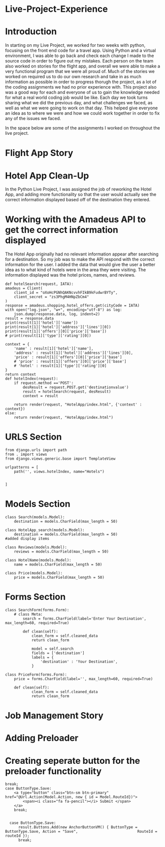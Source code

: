 # Live-Project-Experience
# Introduction
In starting on my Live Project, we worked for two weeks with python, focusing on the front end code for a travel app.
Using Python and a virtual environment, I was able to go back and check each change I made to the source code in order to figure out my mistakes. Each person on the team also worked on stories for the flight app, and overall we were able to make a very functional program that we were all proud of. Much of the stories we worked on required us to do our own research and take in as much information as possible in order to progress thorugh the project, as a lot of the coding assignments we had no prior experience with. This project also was a good way for each and everyone of us to gain the knowledge needed for what a real world coding job would be like. Each day we took turns sharing what we did the previous day, and what challenges we faced, as well as what we were going to work on that day. This helped  give everyone an idea as to where we were and how we could work together in order to fix any of the issues we faced.

In the space below are some of the assignments I worked on throughout the live project.


# Flight App Story
# Hotel App Clean-Up
In the Python Live Project, I was assigned the job of reworking the Hotel App, and adding more functionality so that the user would actually see the correct information displayed based off of the destination they entered. 

# Working with the Amadeus API to get the correct information displayed
The Hotel App originally had no relevant information appear after searching for a destination. So my job was to make the API respond with the correct information for the user. I added the data that would give the user a better idea as to what kind of hotels were in the area they were visiting. The information displayed was the hotel prices, names, and reviews.


    def hotelSearch(request, IATA):
    amadeus = Client(
        client_id = "oXoHcPGNhQAKNcvvhFIkB9kFudwrBYTy",
        client_secret = "zs3PhgM4HNpZbCm4"
    )
    response = amadeus.shopping.hotel_offers.get(cityCode = IATA)
    with open("log.json", "w+", encoding="utf-8") as log:
        json.dump(response.data, log, indent=2)
    result = response.data
    print(result[1]['hotel']['name'])
    print(result[1]['hotel']['address']['lines'][0])
    print(result[1]['offers'][0]['price']['base'])
    # print(result[1]['type']['rating'][0])

    context = {
        'name' : result[1]['hotel']['name'],
        'address' : result[1]['hotel']['address']['lines'][0],
        'price' : result[1]['offers'][0]['price']['base']
        # 'price' : result[1]['offers'][0]['price']['base']
        # 'hotel' : result[1]['type']['rating'][0]
    }
    return context
    def hotelIndex(request):       
        if request.method =='POST':
            desResult = request.POST.get('destinationvalue')
            result = hotelSearch(request, desResult)     
            context = result
        
        return render(request, "HotelApp/index.html", {'context' : context})
    else:
        return render(request, "HotelApp/index.html")
# URLS Section 


    from django.urls import path
    from . import views
    from django.views.generic.base import TemplateView

    urlpatterns = [
        path('', views.hotelIndex, name="Hotels")


    ]
    
# Models Section


    class Search(models.Model):
        destination = models.CharField(max_length = 50)

    class HotelApp_search(models.Model):
        destination = models.CharField(max_length = 50)
    #added display items

    class Reviews(models.Model):
        reviews = models.CharField(max_length = 50)

    class HotelName(models.Model):
        name = models.CharField(max_length = 50)

    class Price(models.Model):
        price = models.CharField(max_length = 50)
        
        
# Forms Section
              

    class SearchForm(forms.Form):
        # class Meta:
            search = forms.CharField(label='Enter Your Destination', max_length=60, required=True)

            def clean(self):
                clean_form = self.cleaned_data
                return clean_form

                model = self.search
                fields = ['destination'] 
                labels = {
                    'destination' : 'Your Destination',
                }

    class PriceForm(forms.Form):
        price = forms.CharField(label='', max_length=60, required=True)

        def clean(self):
                clean_form = self.cleaned_data
                return clean_form
        
# Job Management Story
# Adding Preloader 


# Creating seperate button for the preloader functionality
    break;
    case ButtonType.Save:
        <a type="button" class="btn-sm btn-primary" href="@Url.Action(Model.Action, new { id = Model.RouteId})">
            <span><i class="fa fa-pencil"></i> Submit </span>
        </a>
        break;
        
        
      case ButtonType.Save:
          result.Buttons.Add(new AnchorButtonVM() { ButtonType = ButtonType.Save, Action = "Save",                           RouteId = routeId });
          break;
                
